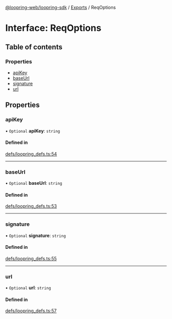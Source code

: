 [@loopring-web/loopring-sdk](../README.md) / [Exports](../modules.md) / ReqOptions

# Interface: ReqOptions

## Table of contents

### Properties

- [apiKey](ReqOptions.md#apikey)
- [baseUrl](ReqOptions.md#baseurl)
- [signature](ReqOptions.md#signature)
- [url](ReqOptions.md#url)

## Properties

### apiKey

• `Optional` **apiKey**: `string`

#### Defined in

[defs/loopring_defs.ts:54](https://github.com/Loopring/loopring_sdk/blob/24fdf4c/src/defs/loopring_defs.ts#L54)

___

### baseUrl

• `Optional` **baseUrl**: `string`

#### Defined in

[defs/loopring_defs.ts:53](https://github.com/Loopring/loopring_sdk/blob/24fdf4c/src/defs/loopring_defs.ts#L53)

___

### signature

• `Optional` **signature**: `string`

#### Defined in

[defs/loopring_defs.ts:55](https://github.com/Loopring/loopring_sdk/blob/24fdf4c/src/defs/loopring_defs.ts#L55)

___

### url

• `Optional` **url**: `string`

#### Defined in

[defs/loopring_defs.ts:57](https://github.com/Loopring/loopring_sdk/blob/24fdf4c/src/defs/loopring_defs.ts#L57)
